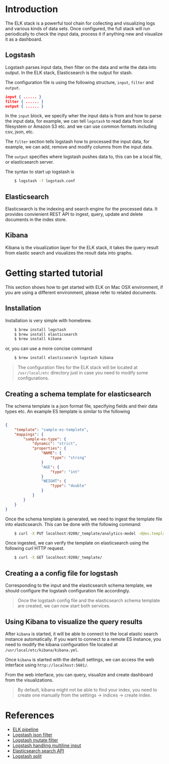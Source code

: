 # Introduction

The ELK stack is a powerful tool chain for collecting and visualizing logs
and various kinds of data sets. Once configured, the full stack will run
periodically to check the input data, process it if anything new and
visualize it as a dashboard. 

## Logstash

Logstash parses input data, then filter on the data and write the data into
output. In the ELK stack, Elasticsearch is the output for stash.

The configuration file is using the following structure, `input`, `filter`
and `output`. 

```json
input { ...... }
filter { ...... }
output { ...... }
```

In the `input` block, we specify wher the input data is from and how to
parse the input data, for example, we can tell `logstash` to read data from
local filesystem or Amazon S3 etc. and we can use common formats including
csv, json, etc.

The `filter` section tells logstash how to processed the input data, for
example, we can add, remove and modify columns from the input data.

The `output` specifies where logstash pushes data to, this can be a local
file, or elasticsearch server.

The syntax to start up logstash is

``` bash
    $ logstash -f logstash.conf 
```

## Elasticsearch

Elasticsearch is the indexing and search engine for the processed data. It
provides convienient REST API to ingest, query, update and delete documents
in the index store. 

## Kibana 

Kibana is the visualization layer for the ELK stack, it takes the query
result from elastic search and visualizes the result data into graphs. 

# Getting started tutorial

This section shows how to get started with ELK on Mac OSX environment, if
you are using a different environment, please refer to related documents. 

## Installation 

Installation is very simple with homebrew. 

``` bash 
	$ brew install logstash 
	$ brew install elasticsearch
	$ brew install kibana 
```

or, you can use a more concise command 

``` bash 
	$ brew install elasticsearch logstash kibana 
``` 

> The configuration files for the ELK stack will be located at
> `/usr/local/etc` directory just in case you need to modify some
> configurations. 

## Creating a schema template for elasticsearch 

The schema template is a json format file, specifying fields and their data
types etc. An example ES template is similar to the following

``` json 

{
	"template": "sample-es-template",
	"mappings": {
		"sample-es-type": {
			"dynamic": "strict", 
			"properties": {
				"NAME": {
					"type": "string"
				}
				"AGE": {
					"type": "int"
				}
				"WEIGHT": {
					"type": "double"
				}
			}
		}
	}
}

```

Once the schema template is generated, we need to ingest the template file
into elasticsearch. This can be done with the following command: 

``` bash 
	$ curl -X PUT localhost:9200/_template/analytics-model -d@es.template.json
```

Once ingested, we can verify the template on elasticsearch using the
following curl HTTP request. 

``` bash 
	$ curl -X GET localhost:9200/_template/
``` 

## Creating a a config file for logstash 

Corresponding to the input and the elasticsearch schema template, we should
configure the logstash configuration file accordingly. 

> Once the logstash config file and the elasticsearch schema template are
> created, we can now start both services. 

## Using Kibana to visualize the query results

After `kibana` is started, it will be able to connect to the local elastic
search instance automatically. If you want to connect to a remote ES
instance, you need to modify the kibana configuration file located at
`/usr/local/etc/kibana/kibana.yml`. 

Once `kibana` is started with the default settings, we can access the web
interface using `http://localhost:5601/`. 

From the web interface, you can query, visualize and create dashboard from
the visualizations. 

> By default, kibana might not be able to find your index, you need to
> create one manually from the settings -> indices -> create index. 

# References

- [ELK pipeline](https://www.elastic.co/guide/en/logstash/current/advanced-pipeline.html)
- [Logstash json filter](https://www.elastic.co/guide/en/logstash/current/plugins-filters-json.html)
- [Logstash mutate filter](https://www.elastic.co/guide/en/logstash/current/plugins-filters-mutate.html#plugins-filters-mutate-gsub)
- [Logstash handling multiline input](http://stackoverflow.com/questions/31713531/logstash-parse-complicated-multiline-json-from-log-file-into-elasticsearch)
- [Elasticsearch search API](https://www.elastic.co/guide/en/elasticsearch/reference/1.4/_the_search_api.html#_the_search_api)
- [Logstash split](http://logstash.es/2015/12/10/advent-day-10/)
